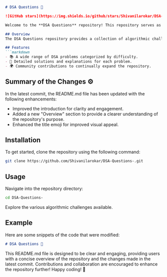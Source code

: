 ```markdown
# DSA Questions 🤖

![GitHub stars](https://img.shields.io/github/stars/Shivanilarokar/DSA-Questions-?style=social) ![GitHub forks](https://img.shields.io/github/forks/Shivanilarokar/DSA-Questions-?style=social)

Welcome to the **DSA Questions** repository! This repository serves as a comprehensive collection of algorithmic challenges that enhance your understanding and application of data structures and algorithms. It is a valuable resource for anyone looking to improve their coding skills and prepare for technical interviews.

## Overview
The DSA Questions repository provides a collection of algorithmic challenges that cover a wide range of topics in data structures and algorithms.

## Features
```markdown
- 📚 A wide range of DSA problems categorized by difficulty.
- 📝 Detailed solutions and explanations for each problem.
- 🌍 Community contributions to continually expand the repository.
```

## Summary of the Changes ⚙️
In the latest commit, the README.md file has been updated with the following enhancements:
- Improved the introduction for clarity and engagement.
- Added a new "Overview" section to provide a clearer understanding of the repository's purpose.
- Enhanced the title emoji for improved visual appeal.

## Installation
To get started, clone the repository using the following command:
```bash
git clone https://github.com/Shivanilarokar/DSA-Questions-.git
```

## Usage
Navigate into the repository directory:
```bash
cd DSA-Questions-
```
Explore the various algorithmic challenges available.

## Example
Here are some snippets of the code that were modified:
```markdown
# DSA Questions 🤖
```

This README.md file is designed to be clear and engaging, providing users with a concise overview of the repository and the changes made in the latest commit. Contributions and collaboration are encouraged to enhance the repository further! Happy coding! 🚀
```